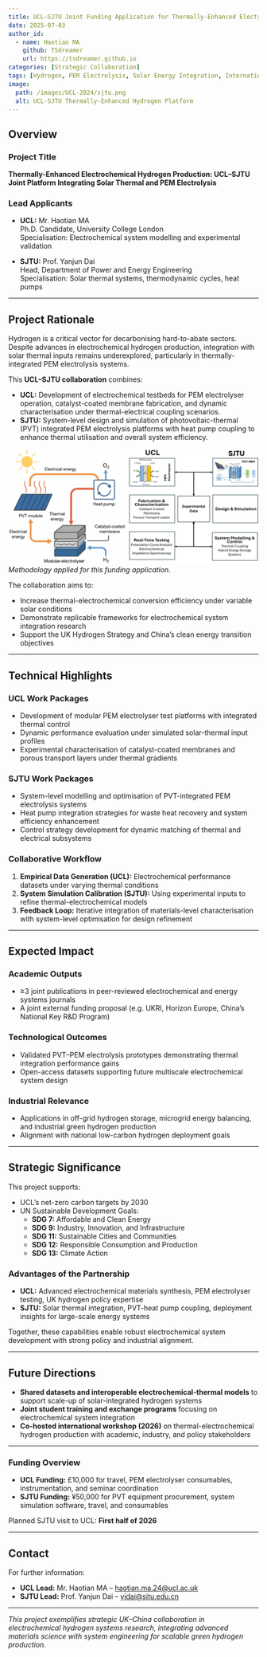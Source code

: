 ```yaml
---
title: UCL–SJTU Joint Funding Application for Thermally-Enhanced Electrochemical Hydrogen Production
date: 2025-07-03
author_id:
  - name: Haotian MA
    github: TSdreamer
    url: https://tsdreamer.github.io
categories: [Strategic Collaboration]
tags: [Hydrogen, PEM Electrolysis, Solar Energy Integration, International Collaboration]
image:
  path: /images/UCL-2024/sjtu.png
  alt: UCL-SJTU Thermally-Enhanced Hydrogen Platform
---
```


## Overview

### Project Title

**Thermally-Enhanced Electrochemical Hydrogen Production: UCL–SJTU Joint Platform Integrating Solar Thermal and PEM Electrolysis**

### Lead Applicants

- **UCL:** Mr. Haotian MA  
  Ph.D. Candidate, University College London  
  Specialisation: Electrochemical system modelling and experimental validation

- **SJTU:** Prof. Yanjun Dai  
  Head, Department of Power and Energy Engineering  
  Specialisation: Solar thermal systems, thermodynamic cycles, heat pumps

---

## Project Rationale

Hydrogen is a critical vector for decarbonising hard-to-abate sectors. Despite advances in electrochemical hydrogen production, integration with solar thermal inputs remains underexplored, particularly in thermally-integrated PEM electrolysis systems.

This **UCL–SJTU collaboration** combines:

- **UCL:** Development of electrochemical testbeds for PEM electrolyser operation, catalyst-coated membrane fabrication, and dynamic characterisation under thermal-electrical coupling scenarios.
- **SJTU:** System-level design and simulation of photovoltaic-thermal (PVT) integrated PEM electrolysis platforms with heat pump coupling to enhance thermal utilisation and overall system efficiency.

![Proposed Framework for this Three Months' Study](/images/UCL-2024/SJTU-UCL.png)
*Methodology applied for this funding application.*

The collaboration aims to:

- Increase thermal-electrochemical conversion efficiency under variable solar conditions
- Demonstrate replicable frameworks for electrochemical system integration research
- Support the UK Hydrogen Strategy and China’s clean energy transition objectives

---

## Technical Highlights

### UCL Work Packages

- Development of modular PEM electrolyser test platforms with integrated thermal control
- Dynamic performance evaluation under simulated solar-thermal input profiles
- Experimental characterisation of catalyst-coated membranes and porous transport layers under thermal gradients

### SJTU Work Packages

- System-level modelling and optimisation of PVT-integrated PEM electrolysis systems
- Heat pump integration strategies for waste heat recovery and system efficiency enhancement
- Control strategy development for dynamic matching of thermal and electrical subsystems

### Collaborative Workflow

1. **Empirical Data Generation (UCL):** Electrochemical performance datasets under varying thermal conditions
2. **System Simulation Calibration (SJTU):** Using experimental inputs to refine thermal-electrochemical models
3. **Feedback Loop:** Iterative integration of materials-level characterisation with system-level optimisation for design refinement

---

## Expected Impact

### Academic Outputs

- ≥3 joint publications in peer-reviewed electrochemical and energy systems journals
- A joint external funding proposal (e.g. UKRI, Horizon Europe, China’s National Key R&D Program)

### Technological Outcomes

- Validated PVT–PEM electrolysis prototypes demonstrating thermal integration performance gains
- Open-access datasets supporting future multiscale electrochemical system design

### Industrial Relevance

- Applications in off-grid hydrogen storage, microgrid energy balancing, and industrial green hydrogen production
- Alignment with national low-carbon hydrogen deployment goals

---

## Strategic Significance

This project supports:

- UCL’s net-zero carbon targets by 2030
- UN Sustainable Development Goals:
  - **SDG 7:** Affordable and Clean Energy
  - **SDG 9:** Industry, Innovation, and Infrastructure
  - **SDG 11:** Sustainable Cities and Communities
  - **SDG 12:** Responsible Consumption and Production
  - **SDG 13:** Climate Action

### Advantages of the Partnership

- **UCL:** Advanced electrochemical materials synthesis, PEM electrolyser testing, UK hydrogen policy expertise
- **SJTU:** Solar thermal integration, PVT-heat pump coupling, deployment insights for large-scale energy systems

Together, these capabilities enable robust electrochemical system development with strong policy and industrial alignment.

---

## Future Directions

- **Shared datasets and interoperable electrochemical-thermal models** to support scale-up of solar-integrated hydrogen systems
- **Joint student training and exchange programs** focusing on electrochemical system integration
- **Co-hosted international workshop (2026)** on thermal-electrochemical hydrogen production with academic, industry, and policy stakeholders

---

### Funding Overview

- **UCL Funding:** £10,000 for travel, PEM electrolyser consumables, instrumentation, and seminar coordination
- **SJTU Funding:** ¥50,000 for PVT equipment procurement, system simulation software, travel, and consumables

Planned SJTU visit to UCL: **First half of 2026**

---

## Contact

For further information:

- **UCL Lead:** Mr. Haotian MA – haotian.ma.24@ucl.ac.uk  
- **SJTU Lead:** Prof. Yanjun Dai – yjdai@sjtu.edu.cn

---

*This project exemplifies strategic UK–China collaboration in electrochemical hydrogen systems research, integrating advanced materials science with system engineering for scalable green hydrogen production.*
